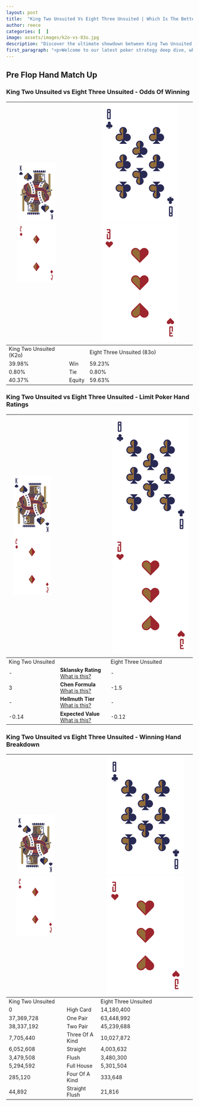 ```yaml
---
layout: post
title:  "King Two Unsuited Vs Eight Three Unsuited | Which Is The Better Hand In Poker? A Complete Guide"
author: reece
categories: [  ]
image: assets/images/k2o-vs-83o.jpg
description: "Discover the ultimate showdown between King Two Unsuited and Eight Three Unsuited in poker! Uncover the odds, strategies, and scenarios where one hand triumphs over the other. Get ready to up your poker game with this thrilling analysis."
first_paragraph: "<p>Welcome to our latest poker strategy deep dive, where we're pitting two distinct hands against each other in a high-stakes showdown: King Two Unsuited vs Eight Three Unsuited.</p><p>In the dynamic world of poker, every decision counts, and knowing which hand holds the upper hand is key to your success at the table.</p><p>In this article, we'll dissect these two hands, explore the scenarios where one dominates the other, and equip you with the knowledge to make strategic choices that can tip the odds in your favor.</p><p>Get ready to unravel the intriguing dynamics of these poker hands and elevate your game to new heights.</p>"
---
```




[comment]: # (sp0)

## Pre Flop Hand Match Up

<div class="table hand-ratings" markdown="1"> 



### King Two Unsuited vs Eight Three Unsuited - Odds Of Winning


    
| ![image info](assets/images/hand1/K.png) ![image info](assets/images/hand1/2o.png) |  | ![image info](assets/images/hand2/8.png) ![image info](assets/images/hand2/3o.png) |
| -------- | -------- | -------- |
| King Two Unsuited (K2o) |  | Eight Three Unsuited (83o) |
| 39.98% | Win | 59.23% |
| 0.80% | Tie | 0.80% |
| 40.37% | Equity | 59.63% |




[comment]: # (sp1)



### King Two Unsuited vs Eight Three Unsuited - Limit Poker Hand Ratings


    
| ![image info](assets/images/hand1/K.png) ![image info](assets/images/hand1/2o.png) |  | ![image info](assets/images/hand2/8.png) ![image info](assets/images/hand2/3o.png) |
| -------- | -------- | -------- |
| King Two Unsuited |  | Eight Three Unsuited |
| - | **Sklansky Rating** [What is this?](/sklansky-rating-explained) | - |
| 3 | **Chen Formula** [What is this?](/chen-formula-explained) | -1.5 |
| - | **Hellmuth Tier** [What is this?](/Hellmuth-tier-explained) | - |
| -0.14 | **Expected Value** [What is this?](/expected-value-explained) | -0.12 |




[comment]: # (sp2)



### King Two Unsuited vs Eight Three Unsuited - Winning Hand Breakdown


    
| ![image info](assets/images/hand1/K.png) ![image info](assets/images/hand1/2o.png) |  | ![image info](assets/images/hand2/8.png) ![image info](assets/images/hand2/3o.png) |
| -------- | -------- | -------- |
| King Two Unsuited |  | Eight Three Unsuited |
| 0 | High Card | 14,180,400 |
| 37,369,728 | One Pair | 63,448,992 |
| 38,337,192 | Two Pair | 45,239,688 |
| 7,705,440 | Three Of A Kind | 10,027,872 |
| 6,052,608 | Straight | 4,003,632 |
| 3,479,508 | Flush | 3,480,300 |
| 5,294,592 | Full House | 5,301,504 |
| 285,120 | Four Of A Kind | 333,648 |
| 44,892 | Straight Flush | 21,816 |




[comment]: # (sp3)



</div>

[comment]: # (sp4)



[comment]: # (sp5)


